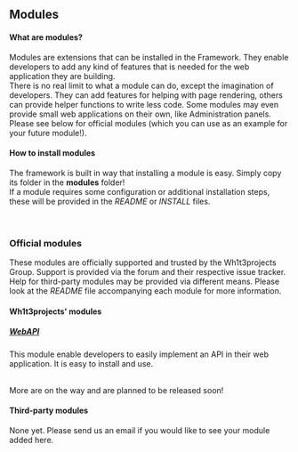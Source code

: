 ## Modules

#### What are modules?
Modules are extensions that can be installed in the Framework. They enable developers to add any kind of features that is needed for the web application they are building.<br/>
There is no real limit to what a module can do, except the imagination of developers. They can add features for helping with page rendering, others can provide helper functions to write less code. Some modules may even provide small web applications on their own, like Administration panels.<br/>
Please see below for official modules (which you can use as an example for your future module!).<br/>

#### How to install modules
The framework is built in way that installing a module is easy. Simply copy its folder in the **modules** folder!<br/>
If a module requires some configuration or additional installation steps, these will be provided in the *README* or *INSTALL* files.<br/>
<br/><br/>

### Official modules
These modules are officially supported and trusted by the Wh1t3projects Group. Support is provided via the forum and their respective issue tracker. Help for third-party modules may be provided via different means. Please look at the *README* file accompanying each module for more information.

#### Wh1t3projects' modules
##### [WebAPI](https://github.com/wh1t3projects/WebAPI)<br/>
This module enable developers to easily implement an API in their web application. It is easy to install and use.<br/>
<br/>

More are on the way and are planned to be released soon!

#### Third-party modules
None yet. Please send us an email if you would like to see your module added here.